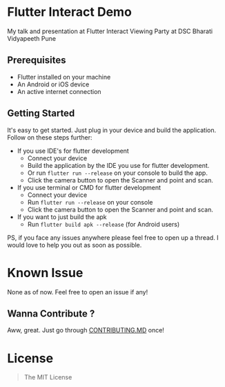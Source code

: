 # Flutter Interact Demo
My talk and presentation at Flutter Interact Viewing Party at DSC Bharati Vidyapeeth Pune

## Prerequisites
- Flutter installed on your machine
- An Android or iOS device
- An active internet connection

## Getting Started
It's easy to get started. Just plug in your device and build the application.
Follow on these steps further:
- If you use IDE's for flutter development
  - Connect your device
  - Build the application by the IDE you use for flutter development.
  - Or run ``` flutter run --release ``` on your console to build the app.
  - Click the camera button to open the Scanner and point and scan.
- If you use terminal or CMD for flutter development
  - Connect your device
  - Run ``` flutter run --release ``` on your console
  - Click the camera button to open the Scanner and point and scan.
- If you want to just build the apk
  - Run ``` flutter build apk --release ``` (for Android users)

PS, if you face any issues anywhere please feel free to open up a thread. I would love to help you out as soon as possible.

# Known Issue
None as of now. Feel free to open an issue if any!

## Wanna Contribute ?
Aww, great. Just go through [CONTRIBUTING.MD](https://github.com/dewanshrawat15/flutter_interact/blob/master/CONTRIBUTING.md) once!

# License
> The MIT License
